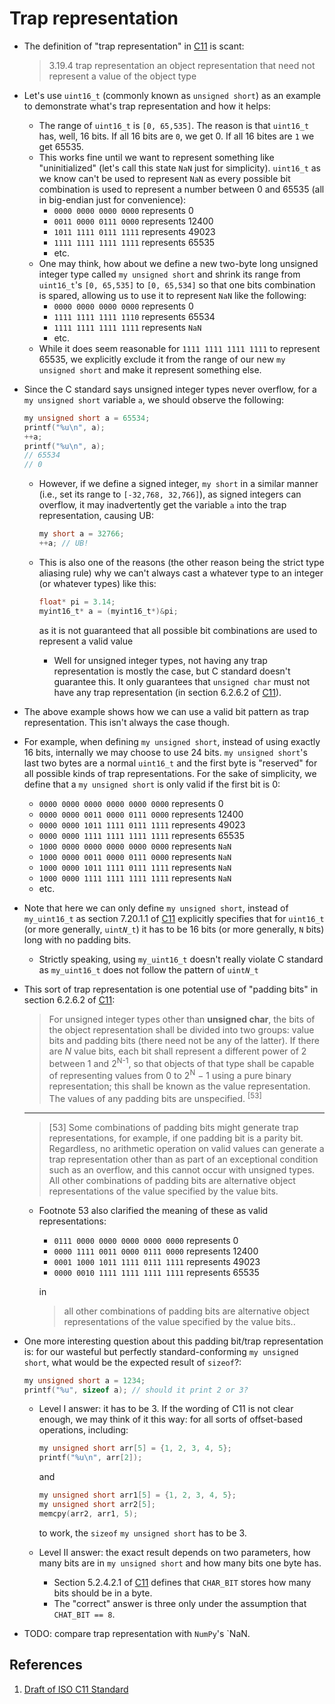 # Trap representation

* The definition of "trap representation" in [C11][1] is scant:
    > 3.19.4 trap representation
    > an object representation that need not represent a value of the object type

* Let's use `uint16_t` (commonly known as `unsigned short`) as an example to
demonstrate what's trap representation and how it helps:
    * The range of `uint16_t` is `[0, 65,535]`. The reason is that `uint16_t`
    has, well, 16 bits. If all 16 bits are `0`, we get 0. If all 16 bites are
    `1` we get 65535.
    * This works fine until we want to represent something like
    "uninitialized" (let's call this state `NaN` just for simplicity).
    `uint16_t` as we know can't be used to represent `NaN` as every
    possible bit combination is used to represent a number between 0 and 65535
    (all in big-endian just for convenience):
        * `0000 0000 0000 0000` represents 0
        * `0011 0000 0111 0000` represents 12400
        * `1011 1111 0111 1111` represents 49023
        * `1111 1111 1111 1111` represents 65535
        * etc.
    * One may think, how about we define a new two-byte long unsigned integer
    type called `my unsigned short` and shrink its range from `uint16_t`'s
    `[0, 65,535]` to `[0, 65,534]` so that one bits combination is spared,
    allowing us to use it to represent `NaN` like the following:
        * `0000 0000 0000 0000` represents 0
        * `1111 1111 1111 1110` represents 65534
        * `1111 1111 1111 1111` represents `NaN`
        * etc.
    * While it does seem reasonable for `1111 1111 1111 1111` to represent
    65535, we explicitly exclude it from the range of our new
    `my unsigned short` and make it represent something else.


* Since the C standard says unsigned integer types never overflow, for a
`my unsigned short` variable `a`, we should observe the following:

    ```C
    my unsigned short a = 65534;
    printf("%u\n", a);
    ++a;
    printf("%u\n", a);
    // 65534
    // 0
    ```
    * However, if we define a signed integer, `my short` in a
    similar manner (i.e., set its range to `[-32,768, 32,766]`), as signed
    integers can overflow, it may inadvertently get the variable `a` into
    the trap representation, causing UB:
        ```C
        my short a = 32766;
        ++a; // UB!
        ```

    * This is also one of the reasons (the other reason being the strict
    type aliasing rule) why we can't always cast a whatever type to an integer
    (or whatever types) like this:
        ```C
        float* pi = 3.14;
        myint16_t* a = (myint16_t*)&pi;
        ```
        as it is not guaranteed that all possible bit combinations are used
        to represent a valid value

        * Well for unsigned integer types, not having any trap representation
        is mostly the case, but C standard doesn't guarantee this. It only
        guarantees that `unsigned char` must not have any trap representation
        (in section 6.2.6.2 of [C11][1]).

* The above example shows how we can use a valid bit pattern as trap
representation. This isn't always the case though.

* For example, when defining `my unsigned short`, instead of using
exactly 16 bits, internally we may choose to use 24 bits. `my unsigned short`'s
last two bytes are a normal `uint16_t` and the first byte is "reserved" for
all possible kinds of trap representations. For the sake of simplicity,
we define that a `my unsigned short` is only valid if the first bit is 0:

    * `0000 0000 0000 0000 0000 0000` represents 0
    * `0000 0000 0011 0000 0111 0000` represents 12400
    * `0000 0000 1011 1111 0111 1111` represents 49023
    * `0000 0000 1111 1111 1111 1111` represents 65535 
    * `1000 0000 0000 0000 0000 0000` represents `NaN`
    * `1000 0000 0011 0000 0111 0000` represents `NaN`
    * `1000 0000 1011 1111 0111 1111` represents `NaN`
    * `1000 0000 1111 1111 1111 1111` represents `NaN`
    * etc.

* Note that here we can only define `my unsigned short`, instead of
`my_uint16_t` as section 7.20.1.1 of [C11][1] explicitly specifies
that for `uint16_t` (or more generally, `uint`*`N`*`_t`) it has to be 16
bits (or more generally, `N` bits) long with no padding bits.
    * Strictly speaking, using `my_uint16_t` doesn't really violate C
    standard as `my_uint16_t` does not follow the pattern of `uint`*`N`*`_t`

* This sort of trap representation is one potential use of "padding bits" in
section 6.2.6.2 of [C11][1]:
    > For unsigned integer types other than **unsigned char**, the bits
    > of the object representation shall be divided into two groups:
    > value bits and padding bits (there need not be any of the latter).
    > If there are *N* value bits, each bit shall represent a different
    > power of 2 between 1 and 2<sup>N-1</sup>, so that objects of that
    > type shall be capable of  representing values from 0 to
    > 2<sup>N</sup> − 1 using a pure binary representation; this shall be
    > known as the value representation. The values of any padding bits
    > are unspecified. <sup>[53]</sup>
    
    ---

    > [53] Some combinations of padding bits might generate trap
    > representations, for example, if one padding bit is a parity bit.
    > Regardless, no arithmetic operation on valid values can generate
    > a trap representation other than as part of an exceptional
    > condition such as an overflow, and this cannot occur
    > with unsigned types. All other combinations of padding bits are
    > alternative object representations of the value specified by the
    > value bits.

    * Footnote 53 also clarified the meaning of these as valid representations:
        * `0111 0000 0000 0000 0000 0000` represents 0
        * `0000 1111 0011 0000 0111 0000` represents 12400
        * `0001 1000 1011 1111 0111 1111` represents 49023
        * `0000 0010 1111 1111 1111 1111` represents 65535 
        
        in
        > all other combinations of padding bits are alternative object
        > representations of the value specified by the value bits..

* One more interesting question about this padding bit/trap representation is:
for our wasteful but perfectly standard-conforming `my unsigned short`, what
would be the expected result of `sizeof`?:
    ```C
    my unsigned short a = 1234;
    printf("%u", sizeof a); // should it print 2 or 3?
    ```
    * Level I answer: it has to be 3. If the wording of C11 is not clear enough,
    we may think of it this way: for all sorts of offset-based operations,
    including:
    
        ```C
        my unsigned short arr[5] = {1, 2, 3, 4, 5};
        printf("%u\n", arr[2]);
        ```
        and
        ```C
        my unsigned short arr1[5] = {1, 2, 3, 4, 5};
        my unsigned short arr2[5];
        memcpy(arr2, arr1, 5);
        ```
        to work, the `sizeof` `my unsigned short` has to be 3.
    * Level II answer: the exact result depends on two parameters, how many
    bits are in `my unsigned short` and how many bits one byte has.
        * Section 5.2.4.2.1 of [C11][1] defines that `CHAR_BIT` stores how
        many bits should be in a byte.
        * The "correct" answer is three only under the assumption that
        `CHAT_BIT == 8`.

* TODO: compare trap representation with `NumPy`'s `NaN.
    
## References

1. [Draft of ISO C11 Standard][1]

[1]: https://www.open-std.org/jtc1/sc22/wg14/www/docs/n1570.pdf "Draft of ISO C11 Standard"